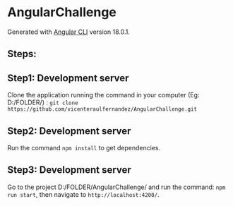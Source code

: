 # AngularChallenge

Generated with [Angular CLI](https://github.com/angular/angular-cli) version 18.0.1.

## Steps:
## Step1: Development server

Clone the application running the command in your computer (Eg: D:/FOLDER/) : `git clone https://github.com/vicenteraulfernandez/AngularChallenge.git` 

## Step2: Development server

Run the command `npm install` to get dependencies. 

## Step3: Development server

Go to the project D:/FOLDER/AngularChallenge/ and run the command: `npm run start`, then navigate to `http://localhost:4200/`. 



